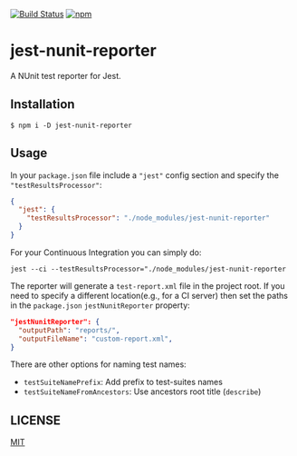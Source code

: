 [![Build Status](https://travis-ci.org/kingatlas/jest-nunit-reporter.svg?branch=master)](https://travis-ci.org/kingatlas/jest-nunit-reporter)
[![npm](https://img.shields.io/npm/v/jest-nunit-reporter.svg)](https://www.npmjs.com/package/jest-nunit-reporterd)

# jest-nunit-reporter
A NUnit test reporter for Jest.

## Installation
```shell
$ npm i -D jest-nunit-reporter
```

## Usage
In your `package.json` file include a `"jest"` config section and specify the `"testResultsProcessor"`:
```json
{
  "jest": {
    "testResultsProcessor": "./node_modules/jest-nunit-reporter"
  }
}
```

For your Continuous Integration you can simply do:
```shell
jest --ci --testResultsProcessor="./node_modules/jest-nunit-reporter
```

The reporter will generate a `test-report.xml` file in the project root. If you need to specify a different location(e.g., for a CI server) then set the paths in the `package.json` `jestNunitReporter` property:

```json
"jestNunitReporter": {
  "outputPath": "reports/",
  "outputFileName": "custom-report.xml",
}
```

There are other options for naming test names:   
* `testSuiteNamePrefix`: Add prefix to test-suites names
* `testSuiteNameFromAncestors`: Use ancestors root title (`describe`)

## LICENSE
[MIT](LICENSE)
